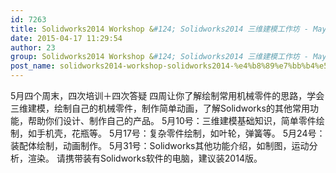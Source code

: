 ```yaml
---
id: 7263
title: Solidworks2014 Workshop &#124; Solidworks2014 三维建模工作坊 - May
date: 2015-04-17 11:29:54
author: 23
group: Solidworks2014 Workshop &#124; Solidworks2014 三维建模工作坊 - May
post_name: solidworks2014-workshop-solidworks2014-%e4%b8%89%e7%bb%b4%e5%bb%ba%e6%a8%a1%e5%b7%a5%e4%bd%9c%e5%9d%8a-may
---
```


5月四个周末，四次培训＋四次答疑 四周让你了解绘制常用机械零件的思路，学会三维建模，绘制自己的机械零件，制作简单动画，了解Solidworks的其他常用功能，帮助你们设计、制作自己的产品。 5月10号：三维建模基础知识，简单零件绘制，如手机壳，花瓶等。 5月17号：复杂零件绘制，如叶轮，弹簧等。 5月24号：装配体绘制，动画制作。 5月31号：Solidworks其他功能介绍，如制图，运动分析，渲染。 请携带装有Solidworks软件的电脑，建议装2014版。